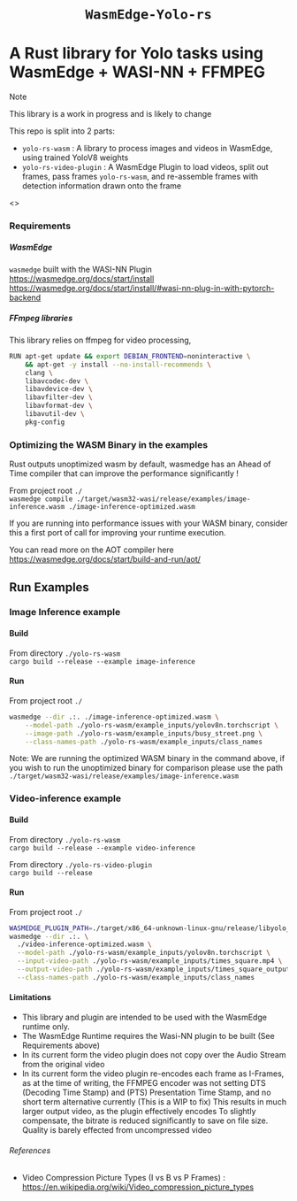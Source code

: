 <div align="center">
  <h1><code>WasmEdge-Yolo-rs</code></h1>
  </p>
</div>

# A Rust library for Yolo tasks using WasmEdge + WASI-NN + FFMPEG 

> [!NOTE]  
> This library is a work in progress and is likely to change

This repo is split into 2 parts: 
- `yolo-rs-wasm` : A library to process images and videos in WasmEdge, using trained YoloV8 weights
- `yolo-rs-video-plugin` : A WasmEdge Plugin to load videos, split out frames, pass frames `yolo-rs-wasm`, and re-assemble frames with detection information drawn onto the frame

<>


### Requirements

##### WasmEdge
`wasmedge` built with the WASI-NN Plugin  
https://wasmedge.org/docs/start/install  
https://wasmedge.org/docs/start/install/#wasi-nn-plug-in-with-pytorch-backend  


##### FFmpeg libraries
This library relies on ffmpeg for video processing, 

```bash
RUN apt-get update && export DEBIAN_FRONTEND=noninteractive \
    && apt-get -y install --no-install-recommends \
    clang \
    libavcodec-dev \
    libavdevice-dev \
    libavfilter-dev \
    libavformat-dev \
    libavutil-dev \
    pkg-config
```


### Optimizing the WASM Binary in the examples  
Rust outputs unoptimized wasm by default, wasmedge has an Ahead of Time compiler that can improve the performance significantly !

From project root `./`  
`wasmedge compile ./target/wasm32-wasi/release/examples/image-inference.wasm ./image-inference-optimized.wasm`

If you are running into performance issues with your WASM binary, consider this a first port of call for improving your runtime execution. 

You can read more on the AOT compiler here 
https://wasmedge.org/docs/start/build-and-run/aot/


## Run Examples 
### Image Inference  example
#### Build  
From directory `./yolo-rs-wasm`  
`cargo build --release --example image-inference`  

#### Run  
From project root `./`  
```bash
wasmedge --dir .:. ./image-inference-optimized.wasm \
    --model-path ./yolo-rs-wasm/example_inputs/yolov8n.torchscript \
    --image-path ./yolo-rs-wasm/example_inputs/busy_street.png \
    --class-names-path ./yolo-rs-wasm/example_inputs/class_names
```

Note: We are running the optimized WASM binary in the command above, if you wish to run the unoptimized binary for comparison please use the path `./target/wasm32-wasi/release/examples/image-inference.wasm`


### Video-inference example
#### Build  
From directory `./yolo-rs-wasm`  
`cargo build --release --example video-inference`  

From directory `./yolo-rs-video-plugin`  
`cargo build --release`  

#### Run  
From project root `./`
```bash
WASMEDGE_PLUGIN_PATH=./target/x86_64-unknown-linux-gnu/release/libyolo_rs_video_plugin.so   \
wasmedge --dir .:. \
  ./video-inference-optimized.wasm \
  --model-path ./yolo-rs-wasm/example_inputs/yolov8n.torchscript \
  --input-video-path ./yolo-rs-wasm/example_inputs/times_square.mp4 \
  --output-video-path ./yolo-rs-wasm/example_inputs/times_square_output.mp4 \
  --class-names-path ./yolo-rs-wasm/example_inputs/class_names
```


#### Limitations 
- This library and plugin are intended to be used with the WasmEdge runtime only.
- The WasmEdge Runtime requires the Wasi-NN plugin to be built (See Requirements above)
- In its current form the video plugin does not copy over the Audio Stream from the original video 
- In its current form the video plugin re-encodes each frame as I-Frames, as at the time of writing, the FFMPEG encoder was not setting DTS (Decoding Time Stamp) and (PTS) Presentation Time Stamp, and no short term alternative currently (This is a WIP to fix)
This results in much larger output video, as the plugin effectively encodes 
To slightly compensate, the bitrate is reduced significantly to save on file size. Quality is barely effected from uncompressed video

###### References 
- Video Compression Picture Types (I vs B vs P Frames) : https://en.wikipedia.org/wiki/Video_compression_picture_types
